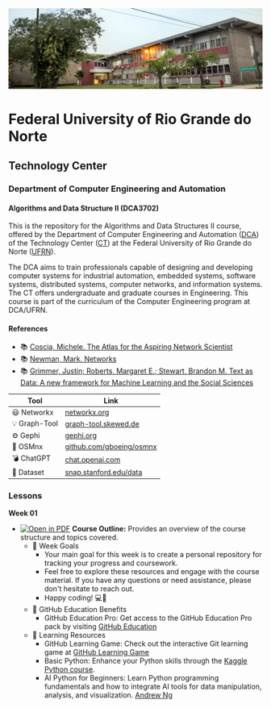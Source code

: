 
<center><img width="800" src="images/ct.jpeg"></center>

# Federal University of Rio Grande do Norte
## Technology Center
### Department of Computer Engineering and Automation 
#### Algorithms and Data Structure II (DCA3702)

This is the repository for the Algorithms and Data Structures II course, offered by the Department of Computer Engineering and Automation ([DCA](https://www.dca.ufrn.br)) of the Technology Center ([CT](https://www.ct.ufrn.br/)) at the Federal University of Rio Grande do Norte ([UFRN](https://www.ufrn.br)).

The DCA aims to train professionals capable of designing and developing computer systems for industrial automation, embedded systems, software systems, distributed systems, computer networks, and information systems. The CT offers undergraduate and graduate courses in Engineering. This course is part of the curriculum of the Computer Engineering program at DCA/UFRN.


#### References

- :books: [Coscia, Michele. The Atlas for the Aspiring Network Scientist](https://www.networkatlas.eu/)
- :books: [Newman, Mark. Networks](https://global.oup.com/academic/product/networks-9780198805090?cc=br&lang=en&)
- :books: [Grimmer, Justin; Roberts, Margaret E.; Stewart, Brandon M. Text as Data: A new framework for Machine Learning and the Social Sciences](https://press.princeton.edu/books/paperback/9780691207551/text-as-data)


| Tool | Link |
|------|------|
| :smiley: Networkx | [networkx.org](https://networkx.org/) |
| :bulb: Graph-Tool | [graph-tool.skewed.de](https://graph-tool.skewed.de/) |
| :gear: Gephi | [gephi.org](https://gephi.org/) |
| :rocket: OSMnx | [github.com/gboeing/osmnx](https://github.com/gboeing/osmnx) |
| :bomb: ChatGPT | [chat.openai.com](https://chat.openai.com/chat) |
| :floppy_disk: Dataset | [snap.stanford.edu/data](https://snap.stanford.edu/data/) |


### Lessons

**Week 01**
- [![Open in PDF](https://img.shields.io/badge/-PDF-EC1C24?style=flat-square&logo=adobeacrobatreader)](https://github.com/ivanovitchm/datastructure/tree/main/lessons/week_01/Week_01.pdf) **Course Outline:** Provides an overview of the course structure and topics covered.
    - 🎯 Week Goals 
        - Your main goal for this week is to create a personal repository for tracking your progress and coursework.
        - Feel free to explore these resources and engage with the course material. If you have any questions or need assistance, please don't hesitate to reach out.
        - Happy coding! 💻🚀
    -  🎉 GitHub Education Benefits
        - GitHub Education Pro: Get access to the GitHub Education Pro pack by visiting [GitHub Education](https://education.github.com/pack)
    - 📖 Learning Resources 
        - GitHub Learning Game: Check out the interactive Git learning game at [GitHub Learning Game](https://learngitbranching.js.org/)
        - Basic Python: Enhance your Python skills through the [Kaggle Python course](https://www.kaggle.com/learn/python).
        - AI Python for Beginners: Learn Python programming fundamentals and how to integrate AI tools for data manipulation, analysis, and visualization. [Andrew Ng](https://www.deeplearning.ai/short-courses/ai-python-for-beginners/)
